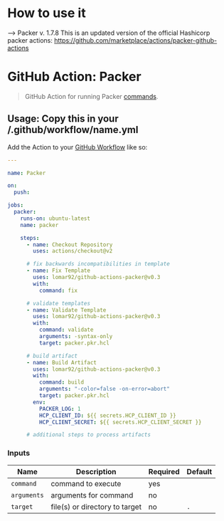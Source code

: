 # How to use it
--> Packer v. 1.7.8
This is an updated version of the official Hashicorp packer actions: https://github.com/marketplace/actions/packer-github-actions

# GitHub Action: Packer

> GitHub Action for running Packer [commands](https://www.packer.io/docs/commands).

## Usage: Copy this in your /.github/workflow/name.yml

Add the Action to your [GitHub Workflow](https://docs.github.com/en/actions/learn-github-actions#creating-a-workflow-file) like so:

```yaml
---

name: Packer

on:
  push:

jobs:
  packer:
    runs-on: ubuntu-latest
    name: packer

    steps:
      - name: Checkout Repository
        uses: actions/checkout@v2

      # fix backwards incompatibilities in template
      - name: Fix Template
        uses: lomar92/github-actions-packer@v0.3
        with:
          command: fix

      # validate templates
      - name: Validate Template
        uses: lomar92/github-actions-packer@v0.3
        with:
          command: validate
          arguments: -syntax-only
          target: packer.pkr.hcl

      # build artifact
      - name: Build Artifact
        uses: lomar92/github-actions-packer@v0.3
        with:
          command: build
          arguments: "-color=false -on-error=abort"
          target: packer.pkr.hcl
        env:
          PACKER_LOG: 1
          HCP_CLIENT_ID: ${{ secrets.HCP_CLIENT_ID }}
          HCP_CLIENT_SECRET: ${{ secrets.HCP_CLIENT_SECRET }}

      # additional steps to process artifacts
```

### Inputs

| Name        | Description                    | Required | Default |
|-------------|--------------------------------|----------|---------|
| `command`   | command to execute             | yes      |         |
| `arguments` | arguments for command          | no       |         |
| `target`    | file(s) or directory to target | no       |   `.`   |

